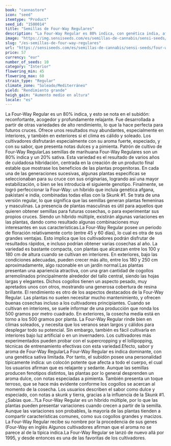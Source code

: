 ```yaml
---
book: "cannastore"
icon: "seed"
itemtype: "Product"
seed_id: "1500014"
title: "Semillas de Four-Way Regulares"
description: "La Four-Way Regular es 80% indica, con genética india, afgana, pakistaní y Skunk #1. Ofrece grandes rendimientos. Su aroma y sabor es dulce y especiado."
image: "https://img.sensiseeds.com/es/semillas-de-cannabis/sensi-seeds/four-way-image.png"
slug: "/es-semillas-de-four-way-regulares"
url: "https://sensiseeds.com/es/semillas-de-cannabis/sensi-seeds/four-way?a_aid=cannastore"
price: 57
currency: "eur"
number_of_seeds: 10
category: "Interior"
flowering_min: 45
flowering_max: 60
strain_type: "Regular"
climate_zone: "Soleado/Mediterráneo"
yield: "Rendimiento grande"
heigh_gain: "Aumento medio en altura"
locale: "es"
---
```

La Four-Way Regular es un 80% indica, y esto se nota en el subidón: reconfortante, acogedor y profundamente relajante. Fue desarrollada a partir de otras variedades de alto rendimiento, lo que la hace perfecta para futuros cruces. Ofrece unos resultados muy abundantes, especialmente en interiores, y también en exteriores si el clima es cálido y soleado. Los cultivadores disfrutarán especialmente con su aroma fuerte, especiado, y con su sabor, que presenta notas dulces y a pimienta. Patrón de cultivo de Four-Way RegularLas semillas de marihuana Four-Way Regulares son un 80% indica y un 20% sativa. Esta variedad es el resultado de varios años de cuidadosa hibridación, centrada en la creación de un producto final estable que mostrase los beneficios de las plantas progenitoras. En cada una de las generaciones sucesivas, algunas plantas específicas se seleccionaban para su cruce con sus originarias, logrando así una mayor estabilización, o bien se les introducía el siguiente genotipo. Finalmente, se logró perfeccionar la Four-Way: un híbrido que incluía genética afgana, pakistaní e india, combinadas todas ellas con la Skunk #1. Se trata de una versión regular, lo que significa que las semillas generan plantas femeninas y masculinas. La presencia de plantas masculinas es útil para aquellos que quieren obtener semillas para futuras cosechas, o para experimentar sus propios cruces. Siendo un híbrido múltiple, existirán algunas variaciones en las plantas, dando como resultado algunas combinaciones muy interesantes en sus características.La Four-Way Regular posee un periodo de floración relativamente corto (entre 45 y 60 días), lo cual es otra de sus grandes ventajas. Esto implica que los cultivadores podrán disfrutar de resultados rápidos, e incluso podrían obtener varias cosechas al año. La variedad es bastante compacta, con plantas que alcanzan entre los 100 y 180 cm de altura cuando se cultivan en interiores. En exteriores, bajo las condiciones adecuadas, pueden crecer más alto, entre los 180 y 250 cm aproximadamente, algo razonable en un jardín normal.Las plantas presentan una apariencia atractiva, con una gran cantidad de cogollos arremolinados principalmente alrededor del tallo central, siendo las hojas largas y elegantes. Dichos cogollos tienen un aspecto pesado, muy apretados unos con otros, mostrando una generosa cobertura de resina brillante. El rendimiento es otro de los aspectos destacados de la Four-Way Regular. Las plantas no suelen necesitar mucho mantenimiento, y ofrecen buenas cosechas incluso a los cultivadores principiantes. Cuando se cultivan en interiores, se suele informar de una producción que ronda los 500 gramos por metro cuadrado. En exteriores, la cosecha media está en torno a los 500 gramos por planta. La Four-Way Regular rinde bien en climas soleados, y necesita que los veranos sean largos y cálidos para desplegar todo su potencial. Sin embargo, también es fácil cultivarla en interiores bajo luz artificial o en un invernadero. Los cultivadores más experimentados pueden probar con el supercropping y el lollipopping, técnicas de entrenamiento efectivas con esta variedad.Efecto, sabor y aroma de Four-Way RegularLa Four-Way Regular es indica dominante, con una genética sativa limitada. Por tanto, el subidón posee una personalidad típicamente indica: un colocón potente que afecta a todo el cuerpo, el cual los usuarios afirman que es relajante y sedante. Aunque las semillas producen fenotipos distintos, las plantas por lo general desprenden un aroma dulce, con notas especiadas a pimienta. También presenta un toque terroso, que se hace más evidente conforme los cogollos se acercan al momento de la cosecha. Los usuarios describen el sabor como dulce y especiado, con notas a skunk y tierra, gracias a la influencia de la Skunk #1.¿Sabías que…?La Four-Way Regular es un híbrido múltiple, por lo que las plantas pueden presentar variaciones cuando crecen a partir de la semilla. Aunque las variaciones son probables, la mayoría de las plantas tienden a compartir características comunes, como sus cogollos grandes y macizos. La Four-Way Regular recibe su nombre por la procedencia de sus genes (Four-Way en inglés Algunos cultivadores afirman que el aroma no se parece al de la típica indica.La Four-Way Regular se lanzó de nuevo allá por 1995, y desde entonces es una de las favoritas de los cultivadores.
